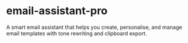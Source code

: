 # email-assistant-pro
A smart email assistant that helps you create, personalise, and manage email templates with tone rewriting and clipboard export.
